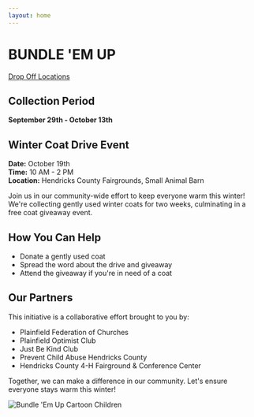 ```yaml
---
layout: home
---
```


<div class="main-content">
  <h1>BUNDLE 'EM UP</h1>

  <a href="https://bwaite43.github.io/bundleemup.com//dropoff-locations/" class="btn">Drop Off Locations</a>

  <h2>Collection Period</h2>
  <p><strong>September 29th - October 13th</strong></p>

  <h2>Winter Coat Drive Event</h2>
  <p><strong>Date:</strong> October 19th<br>
  <strong>Time:</strong> 10 AM - 2 PM<br>
  <strong>Location:</strong> Hendricks County Fairgrounds, Small Animal Barn</p>

  <p>Join us in our community-wide effort to keep everyone warm this winter! We're collecting gently used winter coats for two weeks, culminating in a free coat giveaway event.</p>

  <h2>How You Can Help</h2>
  
  <ul>
    <li>Donate a gently used coat</li>
    <li>Spread the word about the drive and giveaway</li>
    <li>Attend the giveaway if you're in need of a coat</li>
  </ul>

  <h2>Our Partners</h2>
  
  <p>This initiative is a collaborative effort brought to you by:</p>
  
  <ul>
    <li>Plainfield Federation of Churches</li>
    <li>Plainfield Optimist Club</li>
    <li>Just Be Kind Club</li>
    <li>Prevent Child Abuse Hendricks County</li>
    <li>Hendricks County 4-H Fairground & Conference Center</li>
  </ul>

  <p>Together, we can make a difference in our community. Let's ensure everyone stays warm this winter!</p>

  <img src="{{ site.baseurl }}/images/beu.png" alt="Bundle 'Em Up Cartoon Children">
</div>
